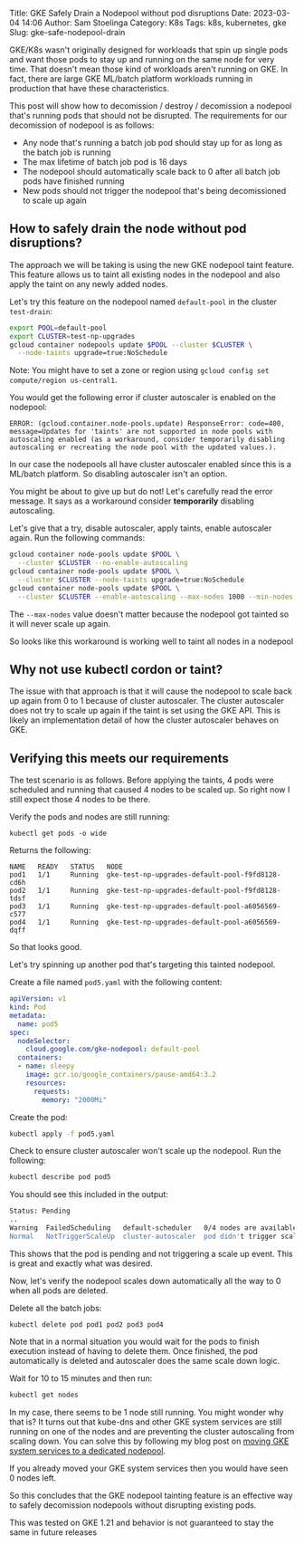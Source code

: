Title: GKE Safely Drain a Nodepool without pod disruptions
Date: 2023-03-04 14:06
Author: Sam Stoelinga
Category: K8s
Tags: k8s, kubernetes, gke
Slug: gke-safe-nodepool-drain

GKE/K8s wasn't originally designed for workloads that spin up single pods
and want those pods to stay up and running on the same node
for very time. That doesn't mean those kind of workloads
aren't running on GKE. In fact, there are large GKE ML/batch platform workloads
running in production that have these characteristics.

This post will show how to decomission / destroy / decomission a nodepool
that's running pods that should not be disrupted. The requirements for our
decomission of nodepool is as follows:

* Any node that's running a batch job pod should stay up for as long
  as the batch job is running
* The max lifetime of batch job pod is 16 days
* The nodepool should automatically scale back to 0 after all batch job pods
  have finished running
* New pods should not trigger the nodepool that's being decomissioned to scale
  up again

## How to safely drain the node without pod disruptions?
The approach we will be taking is using the new GKE nodepool taint feature.
This feature allows us to taint all existing nodes in the nodepool and
also apply the taint on any newly added nodes.

Let's try this feature on the nodepool named `default-pool` in the cluster `test-drain`:
```sh
export POOL=default-pool
export CLUSTER=test-np-upgrades
gcloud container nodepools update $POOL --cluster $CLUSTER \
  --node-taints upgrade=true:NoSchedule
```
Note: You might have to set a zone or region using `gcloud config set compute/region us-central1`.

You would get the following error if cluster autoscaler is enabled on the nodepool:
```
ERROR: (gcloud.container.node-pools.update) ResponseError: code=400, message=Updates for 'taints' are not supported in node pools with autoscaling enabled (as a workaround, consider temporarily disabling autoscaling or recreating the node pool with the updated values.).
```
In our case the nodepools all have cluster autoscaler enabled since this is a ML/batch
platform. So disabling autoscaler isn't an option.

You might be about to give up but do not! Let's carefully read the error
message. It says as a workaround consider **temporarily** disabling autoscaling.

Let's give that a try, disable autoscaler, apply taints, enable autoscaler again.
Run the following commands:
```sh
gcloud container node-pools update $POOL \
  --cluster $CLUSTER --no-enable-autoscaling 
gcloud container node-pools update $POOL \
  --cluster $CLUSTER --node-taints upgrade=true:NoSchedule
gcloud container node-pools update $POOL \
  --cluster $CLUSTER --enable-autoscaling --max-nodes 1000 --min-nodes 0
```
The `--max-nodes` value doesn't matter because the nodepool got tainted so it will never scale up again.

So looks like this workaround is working well to taint all nodes in a nodepool

## Why not use kubectl cordon or taint?
The issue with that approach is that it will cause the nodepool to scale
back up again from 0 to 1 because of cluster autoscaler. The cluster
autoscaler does not try to scale up again if the taint is set using
the GKE API. This is likely an implementation detail of how the
cluster autoscaler behaves on GKE.

## Verifying this meets our requirements
The test scenario is as follows. Before applying the taints, 4 pods were scheduled
and running that caused 4 nodes to be scaled up. So right now I still expect those 4 nodes
to be there. 

Verify the pods and nodes are still running:
```
kubectl get pods -o wide
```

Returns the following:
```
NAME   READY   STATUS   NODE
pod1   1/1     Running  gke-test-np-upgrades-default-pool-f9fd8128-cd6h
pod2   1/1     Running  gke-test-np-upgrades-default-pool-f9fd8128-tdsf
pod3   1/1     Running  gke-test-np-upgrades-default-pool-a6056569-c577
pod4   1/1     Running  gke-test-np-upgrades-default-pool-a6056569-dqff
```
So that looks good.

Let's try spinning up another pod that's targeting this tainted
nodepool.

Create a file named `pod5.yaml` with the following content:
```yaml
apiVersion: v1
kind: Pod
metadata:
  name: pod5
spec:
  nodeSelector:
    cloud.google.com/gke-nodepool: default-pool
  containers:
  - name: sleepy
    image: gcr.io/google_containers/pause-amd64:3.2
    resources:
      requests:
        memory: "2000Mi"
```

Create the pod:
```sh
kubectl apply -f pod5.yaml
```

Check to ensure cluster autoscaler won't scale up the nodepool. Run the following:
```sh
kubectl describe pod pod5
```

You should see this included in the output:
```sh
Status: Pending
..
Warning  FailedScheduling   default-scheduler   0/4 nodes are available: 4 node(s) had taint {upgrade: true}, that the pod didn't tolerate.
Normal   NotTriggerScaleUp  cluster-autoscaler  pod didn't trigger scale-up: 2 max node group size reached
```
This shows that the pod is pending and not triggering a scale up event. This is
great and exactly what was desired.

Now, let's verify the nodepool scales down automatically all the way to 0 when all
pods are deleted.

Delete all the batch jobs:
```
kubectl delete pod pod1 pod2 pod3 pod4
```
Note that in a normal situation you would wait for the pods to finish execution
instead of having to delete them. Once finished, the pod automatically is deleted
and autoscaler does the same scale down logic.

Wait for 10 to 15 minutes and then run:
```sh
kubectl get nodes
```

In my case, there seems to be 1 node still running. You might wonder why that is?
It turns out that kube-dns and other GKE system services are still running on
one of the nodes and are preventing the cluster autoscaling from scaling down.
You can solve this by following my blog post on [moving GKE
system services to a dedicated nodepool](
https://samos-it.com/posts/gke-system-services-kube-dns-dedicated-nodepool.html).

If you already moved your GKE system services then you would have seen 0 nodes left.

So this concludes that the GKE nodepool tainting feature is an effective way to
safely decomission nodepools without disrupting existing pods.

This was tested on GKE 1.21 and behavior is not guaranteed to stay the same in future releases
